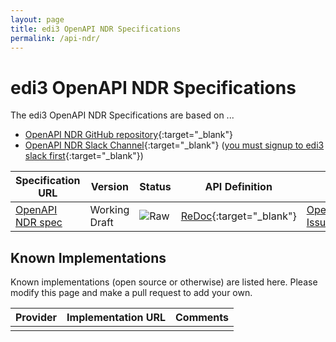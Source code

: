 ```yaml
---
layout: page
title: edi3 OpenAPI NDR Specifications
permalink: /api-ndr/
---
```


# edi3 OpenAPI NDR Specifications

The edi3 OpenAPI NDR Specifications are based on ...

* [OpenAPI NDR GitHub repository](https://github.com/edi3/edi3-api-ndr){:target="_blank"}
* [OpenAPI NDR Slack Channel](https://edi3.slack.com/messages/spec-api-ndr/){:target="_blank"} ([you must signup to edi3 slack first](https://join.slack.com/t/edi3/shared_invite/enQtNTY5OTkzMjQ0NjcyLTM1MzYyNjg5M2RlMWIyZjUzMDBlNWQ3OWIyZTNhMDhhN2UzYjIyMjk4M2VhM2ViNzhhM2Y1OWE0Y2FhYTc1ZTg){:target="_blank"})

| Specification URL | Version | Status | API Definition | Issues List |
| ----------------- | ------  | ------ | -------------- | ----------- |
| [OpenAPI NDR spec](//edi3.org/specs/edi3-api-ndr/master/) | Working Draft | ![Raw](//rfc.unprotocols.org/spec:2/COSS/raw.svg) | [ReDoc](//edi3.org/specs/edi3-api-ndr/master/redoc-static.html){:target="_blank"} |  [OpenAPI NDR Issues](https://github.com/edi3/edi3-api-ndr/issues){:target="_blank"}  |

## Known Implementations

Known implementations (open source or otherwise) are listed here.  Please modify this page and make a pull request to add your own.

|Provider|Implementation URL|Comments|
|--------|------------------|--------|
|  |  |  |

